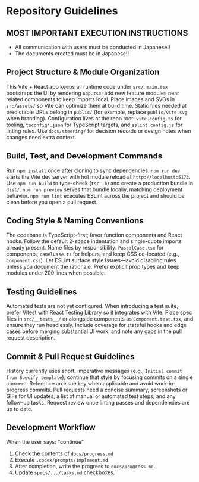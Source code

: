 # Repository Guidelines

## MOST IMPORTANT EXECUTION INSTRUCTIONS
- All communication with users must be conducted in Japanese!!
- The documents created must be in Japanese!!

## Project Structure & Module Organization
This Vite + React app keeps all runtime code under `src/`. `main.tsx` bootstraps the UI by rendering `App.tsx`; add new feature modules near related components to keep imports local. Place images and SVGs in `src/assets/` so Vite can optimize them at build time. Static files needed at predictable URLs belong in `public/` (for example, replace `public/vite.svg` when branding). Configuration lives at the repo root: `vite.config.ts` for tooling, `tsconfig*.json` for TypeScript targets, and `eslint.config.js` for linting rules. Use `docs/steering/` for decision records or design notes when changes need extra context.

## Build, Test, and Development Commands
Run `npm install` once after cloning to sync dependencies. `npm run dev` starts the Vite dev server with hot module reload at `http://localhost:5173`. Use `npm run build` to type-check (`tsc -b`) and create a production bundle in `dist/`. `npm run preview` serves that bundle locally, matching deployment behavior. `npm run lint` executes ESLint across the project and should be clean before you open a pull request.

## Coding Style & Naming Conventions
The codebase is TypeScript-first; favor function components and React hooks. Follow the default 2-space indentation and single-quote imports already present. Name files by responsibility: `PascalCase.tsx` for components, `camelCase.ts` for helpers, and keep CSS co-located (e.g., `Component.css`). Let ESLint surface style issues—avoid disabling rules unless you document the rationale. Prefer explicit prop types and keep modules under 200 lines when possible.

## Testing Guidelines
Automated tests are not yet configured. When introducing a test suite, prefer Vitest with React Testing Library so it integrates with Vite. Place spec files in `src/__tests__/` or alongside components as `Component.test.tsx`, and ensure they run headlessly. Include coverage for stateful hooks and edge cases before merging substantial UI work, and note any gaps in the pull request description.

## Commit & Pull Request Guidelines
History currently uses short, imperative messages (e.g., `Initial commit from Specify template`); continue that style by focusing commits on a single concern. Reference an issue key when applicable and avoid work-in-progress commits. Pull requests need a concise summary, screenshots or GIFs for UI updates, a list of manual or automated test steps, and any follow-up tasks. Request review once linting passes and dependencies are up to date.

## Development Workflow
When the user says: "continue"
1) Check the contents of `docs/progress.md`
2) Execute `.codex/prompts/implement.md`
3) After completion, write the progress to `docs/progress.md`.
4) Update `specs/.../tasks.md` checkboxes.